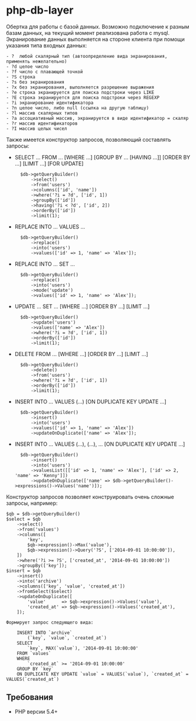 php-db-layer
============

Обертка для работы с базой данных. Возможно подключение к разным базам данных, на текущий момент реализована работа с mysql.
Экранирование данных выполняется на стороне клиента при помощи указания типа входных данных:

    - ?  любой скалярный тип (автоопределение вида экранирования, применять нежелательно)
    - ?d целое число
    - ?f число с плавающей точкой
    - ?S строка
    - ?s без экранирования
    - ?x без экранирования, выполняется разрешение выражения
    - ?e строка экранируется для поиска подстроки через LIKE
    - ?E строка экранируется для поиска подстроки через REGEXP
    - ?i экранирование идентификатора
    - ?n целое число, либо null (ссылка на другую таблицу)
    - ?l массив скалярных типов
    - ?a ассоциативный массив, экранируется в виде идентификатор = скаляр
    - ?r массив идентификаторов
    - ?I массив целых чисел

Также имеется конструктор запросов, позволяющий составлять запросы:
- SELECT ... FROM ... [WHERE ...] [GROUP BY ... [HAVING ...]] [ORDER BY ...] [LIMIT ...] [FOR UPDATE]


        $db->getQueryBuilder()
            ->select()
            ->from('users')
            ->columns(['id', 'name'])
            ->where('?i = ?d', ['id', 1])
            ->groupBy(['id'])
            ->having('?i < ?d', ['id', 2])
            ->orderBy(['id'])
            ->limit(1);

- REPLACE INTO ... VALUES ...


        $db->getQueryBuilder()
            ->replace()
            ->into('users')
            ->values(['id' => 1, 'name' => 'Alex']);

- REPLACE INTO ... SET ...


        $db->getQueryBuilder()
            ->replace()
            ->into('users')
            ->mode('update')
            ->values(['id' => 1, 'name' => 'Alex']);

- UPDATE ... SET ... [WHERE ...] [ORDER BY ...] [LIMIT ...]


        $db->getQueryBuilder()
            ->update('users')
            ->values(['name' => 'Alex'])
            ->where('?i = ?d', ['id', 1])
            ->orderBy(['id'])
            ->limit(1);

- DELETE FROM ... [WHERE ...] [ORDER BY ...] [LIMIT ...]


        $db->getQueryBuilder()
            ->delete()
            ->from('users')
            ->where('?i = ?d', ['id', 1])
            ->orderBy(['id'])
            ->limit(1);

- INSERT INTO ... VALUES (...) [ON DUPLICATE KEY UPDATE ...]


        $db->getQueryBuilder()
            ->insert()
            ->into('users')
            ->values(['id' => 1, 'name' => 'Alex'])
            ->updateOnDuplicate(['name' => 'Alex']);

- INSERT INTO ... VALUES (...), (...), ... [ON DUPLICATE KEY UPDATE ...]


        $db->getQueryBuilder()
            ->insert()
            ->into('users')
            ->valuesList([['id' => 1, 'name' => 'Alex'], ['id' => 2, 'name' => 'Kenny']])
            ->updateOnDuplicate(['name' => $db->getQueryBuilder()->expressions()->Values('name')]);

Конструктор запросов позволяет конструировать очень сложные запросы, например:

    $qb = $db->getQueryBuilder()
    $select = $qb
        ->select()
        ->from('values')
        ->columns([
            'key',
            $qb->expression()->Max('value'),
            $qb->expression()->Query('?S', ['2014-09-01 10:00:00']),
        ])
        ->where('?i >= ?S', ['created_at', '2014-09-01 10:00:00'])
        ->groupBy(['key']);
    $insert = $qb
        ->insert()
        ->into('archive')
        ->columns(['key', 'value', 'created_at'])
        ->fromSelect($select)
        ->updateOnDuplicate([
            'value'      => $qb->expression()->Values('value'),
            'created_at' => $qb->expression()->Values('created_at'),
        ]);

    Формирует запрос следующего вида:

        INSERT INTO `archive`
            (`key`, `value`, `created_at`)
        SELECT
            `key`, MAX(`value`), '2014-09-01 10:00:00'
        FROM `values`
        WHERE
            `created_at` >= '2014-09-01 10:00:00'
        GROUP BY `key`
        ON DUPLICATE KEY UPDATE `value` = VALUES(`value`), `created_at` = VALUES(`created_at`)


Требования
----------

- PHP версии 5.4+
